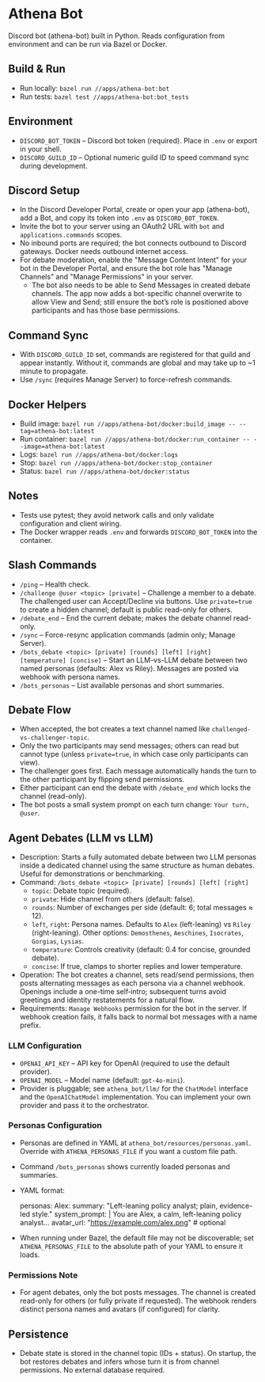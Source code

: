 # Athena Bot

Discord bot (athena-bot) built in Python. Reads configuration from environment and can be run via Bazel or Docker.

## Build & Run
- Run locally: `bazel run //apps/athena-bot:bot`
- Run tests: `bazel test //apps/athena-bot:bot_tests`

## Environment
- `DISCORD_BOT_TOKEN` – Discord bot token (required). Place in `.env` or export in your shell.
- `DISCORD_GUILD_ID` – Optional numeric guild ID to speed command sync during development.

## Discord Setup
- In the Discord Developer Portal, create or open your app (athena-bot), add a Bot, and copy its token into `.env` as `DISCORD_BOT_TOKEN`.
- Invite the bot to your server using an OAuth2 URL with `bot` and `applications.commands` scopes.
- No inbound ports are required; the bot connects outbound to Discord gateways. Docker needs outbound internet access.
- For debate moderation, enable the "Message Content Intent" for your bot in the Developer Portal, and ensure the bot role has "Manage Channels" and "Manage Permissions" in your server.
  - The bot also needs to be able to Send Messages in created debate channels. The app now adds a bot-specific channel overwrite to allow View and Send; still ensure the bot’s role is positioned above participants and has those base permissions.

## Command Sync
- With `DISCORD_GUILD_ID` set, commands are registered for that guild and appear instantly. Without it, commands are global and may take up to ~1 minute to propagate.
- Use `/sync` (requires Manage Server) to force-refresh commands.

## Docker Helpers
- Build image: `bazel run //apps/athena-bot/docker:build_image -- --tag=athena-bot:latest`
- Run container: `bazel run //apps/athena-bot/docker:run_container -- --image=athena-bot:latest`
- Logs: `bazel run //apps/athena-bot/docker:logs`
- Stop: `bazel run //apps/athena-bot/docker:stop_container`
- Status: `bazel run //apps/athena-bot/docker:status`

## Notes
- Tests use pytest; they avoid network calls and only validate configuration and client wiring.
- The Docker wrapper reads `.env` and forwards `DISCORD_BOT_TOKEN` into the container.

## Slash Commands
- `/ping` – Health check.
- `/challenge @user <topic> [private]` – Challenge a member to a debate. The challenged user can Accept/Decline via buttons. Use `private=true` to create a hidden channel; default is public read-only for others.
- `/debate_end` – End the current debate; makes the debate channel read-only.
- `/sync` – Force-resync application commands (admin only; Manage Server).
- `/bots_debate <topic> [private] [rounds] [left] [right] [temperature] [concise]` – Start an LLM-vs-LLM debate between two named personas (defaults: Alex vs Riley). Messages are posted via webhook with persona names.
- `/bots_personas` – List available personas and short summaries.

## Debate Flow
- When accepted, the bot creates a text channel named like `challenged-vs-challenger-topic`.
- Only the two participants may send messages; others can read but cannot type (unless `private=true`, in which case only participants can view).
- The challenger goes first. Each message automatically hands the turn to the other participant by flipping send permissions.
- Either participant can end the debate with `/debate_end` which locks the channel (read-only).
- The bot posts a small system prompt on each turn change: `Your turn, @user`.

## Agent Debates (LLM vs LLM)
- Description: Starts a fully automated debate between two LLM personas inside a dedicated channel using the same structure as human debates. Useful for demonstrations or benchmarking.
- Command: `/bots_debate <topic> [private] [rounds] [left] [right]`
  - `topic`: Debate topic (required).
  - `private`: Hide channel from others (default: false).
  - `rounds`: Number of exchanges per side (default: 6; total messages ≈ 12).
  - `left`, `right`: Persona names. Defaults to `Alex` (left-leaning) vs `Riley` (right-leaning). Other options: `Demosthenes`, `Aeschines`, `Isocrates`, `Gorgias`, `Lysias`.
  - `temperature`: Controls creativity (default: 0.4 for concise, grounded debate).
  - `concise`: If true, clamps to shorter replies and lower temperature.
- Operation: The bot creates a channel, sets read/send permissions, then posts alternating messages as each persona via a channel webhook. Openings include a one-time self‑intro; subsequent turns avoid greetings and identity restatements for a natural flow.
- Requirements: `Manage Webhooks` permission for the bot in the server. If webhook creation fails, it falls back to normal bot messages with a name prefix.

### LLM Configuration
- `OPENAI_API_KEY` – API key for OpenAI (required to use the default provider).
- `OPENAI_MODEL` – Model name (default: `gpt-4o-mini`).
- Provider is pluggable; see `athena_bot/llm/` for the `ChatModel` interface and the `OpenAIChatModel` implementation. You can implement your own provider and pass it to the orchestrator.

### Personas Configuration
- Personas are defined in YAML at `athena_bot/resources/personas.yaml`. Override with `ATHENA_PERSONAS_FILE` if you want a custom file path.
- Command `/bots_personas` shows currently loaded personas and summaries.
 - YAML format:

   personas:
     Alex:
       summary: "Left-leaning policy analyst; plain, evidence-led style."
       system_prompt: |
         You are Alex, a calm, left-leaning policy analyst...
       avatar_url: "https://example.com/alex.png"   # optional

 - When running under Bazel, the default file may not be discoverable; set `ATHENA_PERSONAS_FILE` to the absolute path of your YAML to ensure it loads.

### Permissions Note
- For agent debates, only the bot posts messages. The channel is created read-only for others (or fully private if requested). The webhook renders distinct persona names and avatars (if configured) for clarity.

## Persistence
- Debate state is stored in the channel topic (IDs + status). On startup, the bot restores debates and infers whose turn it is from channel permissions. No external database required.
